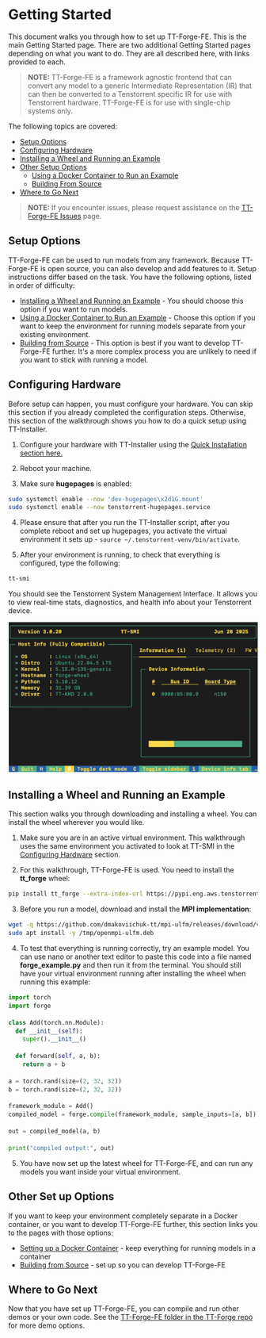 # Getting Started
This document walks you through how to set up TT-Forge-FE. This is the main Getting Started page. There are two additional Getting Started pages depending on what you want to do. They are all described here, with links provided to each.

> **NOTE:** TT-Forge-FE is a framework agnostic frontend  that can convert any model to a generic
> Intermediate Representation (IR) that can then be converted to a Tenstorrent specific IR for use with
> Tenstorrent hardware. TT-Forge-FE is for use with single-chip systems only.

The following topics are covered:

* [Setup Options](#setup-options)
* [Configuring Hardware](#configuring-hardware)
* [Installing a Wheel and Running an Example](#installing-a-wheel-and-running-an-example)
* [Other Setup Options](#other-set-up-options)
    * [Using a Docker Container to Run an Example](getting_started_docker.md)
    * [Building From Source](getting_started_build_from_source.md)
* [Where to Go Next](#where-to-go-next)

> **NOTE:** If you encounter issues, please request assistance on the
>[TT-Forge-FE Issues](https://github.com/tenstorrent/tt-forge-fe/issues) page.

## Setup Options
TT-Forge-FE can be used to run models from any framework. Because TT-Forge-FE is open source, you can also develop and add features to it. Setup instructions differ based on the task. You have the following options, listed in order of difficulty:
* [Installing a Wheel and Running an Example](#installing-a-wheel-and-running-an-example) - You should choose this option if you want to run models.
* [Using a Docker Container to Run an Example](getting_started_docker.md) - Choose this option if you want to keep the environment for running models separate from your existing environment.
* [Building from Source](getting_started_build_from_source.md) - This option is best if you want to develop TT-Forge-FE further. It's a more complex process you are unlikely to need if you want to stick with running a model.

## Configuring Hardware
Before setup can happen, you must configure your hardware. You can skip this section if you already completed the configuration steps. Otherwise, this section of the walkthrough shows you how to do a quick setup using TT-Installer.

1. Configure your hardware with TT-Installer using the [Quick Installation section here.](https://docs.tenstorrent.com/getting-started/README.html#quick-installation)

2. Reboot your machine.

3. Make sure **hugepages** is enabled:

```bash
sudo systemctl enable --now 'dev-hugepages\x2d1G.mount'
sudo systemctl enable --now tenstorrent-hugepages.service
```

4. Please ensure that after you run the TT-Installer script, after you complete reboot and set up hugepages, you activate the virtual environment it sets up - ```source ~/.tenstorrent-venv/bin/activate```.

5. After your environment is running, to check that everything is configured, type the following:

```bash
tt-smi
```

You should see the Tenstorrent System Management Interface. It allows you to view real-time stats, diagnostics, and health info about your Tenstorrent device.

![TT-SMI](./imgs/tt_smi.png)

## Installing a Wheel and Running an Example

This section walks you through downloading and installing a wheel. You can install the wheel wherever you would like.

1. Make sure you are in an active virtual environment. This walkthrough uses the same environment you activated to look at TT-SMI in the [Configuring Hardware](#configuring-hardware) section.

2. For this walkthrough, TT-Forge-FE is used. You need to install the **tt_forge** wheel: 

```bash
pip install tt_forge --extra-index-url https://pypi.eng.aws.tenstorrent.com/
```

3. Before you run a model, download and install the **MPI implementation**:

```bash
wget -q https://github.com/dmakoviichuk-tt/mpi-ulfm/releases/download/v5.0.7-ulfm/openmpi-ulfm_5.0.7-1_amd64.deb -O /tmp/openmpi-ulfm.deb && \
sudo apt install -y /tmp/openmpi-ulfm.deb
```

4. To test that everything is running correctly, try an example model. You can use nano or another text editor to paste this code into a file named **forge_example.py** and then run it from the terminal. You should still have your virtual environment running after installing the wheel when running this example:

```python
import torch
import forge

class Add(torch.nn.Module):
  def __init__(self):
    super().__init__()

  def forward(self, a, b):
    return a + b

a = torch.rand(size=(2, 32, 32))
b = torch.rand(size=(2, 32, 32))

framework_module = Add()
compiled_model = forge.compile(framework_module, sample_inputs=[a, b])

out = compiled_model(a, b)

print("compiled output:", out)
```

5. You have now set up the latest wheel for TT-Forge-FE, and can run any models you want inside your virtual environment.

## Other Set up Options
If you want to keep your environment completely separate in a Docker container, or you want to develop TT-Forge-FE further, this section links you to the pages with those options:

* [Setting up a Docker Container](getting_started_docker.md) - keep everything for running models in a container
* [Building from Source](getting_started_build_from_source.md) - set up so you can develop TT-Forge-FE

## Where to Go Next

Now that you have set up TT-Forge-FE, you can compile and run other demos or your own code. See the [TT-Forge-FE folder in the TT-Forge repo](https://github.com/tenstorrent/tt-forge/tree/main/demos/tt-forge-fe) for more demo options.
